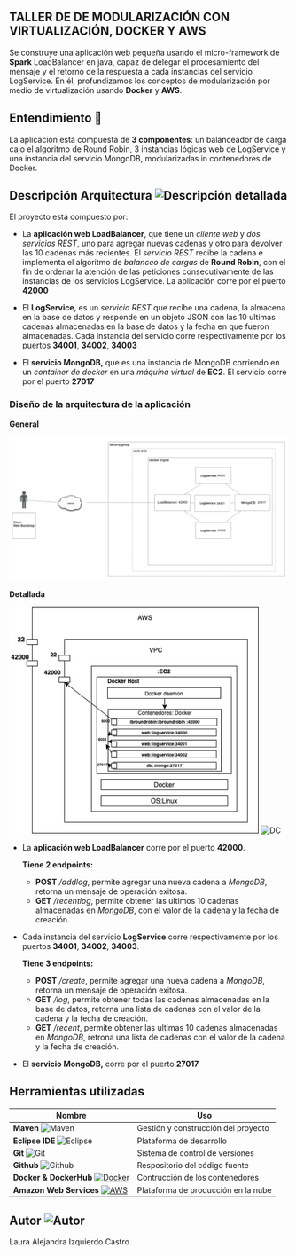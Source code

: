 ## TALLER DE DE MODULARIZACIÓN CON VIRTUALIZACIÓN, DOCKER Y AWS

Se construye una aplicación web pequeña usando el micro-framework de **Spark** LoadBalancer en java, capaz de delegar el procesamiento del mensaje y el retorno de la respuesta a cada instancias del servicio LogService. En él, profundizamos los conceptos de modularización por medio de virtualización usando **Docker** y **AWS**.

## Entendimiento 🎯

La aplicación está compuesta de **3 componentes**: un balanceador de carga cajo el algoritmo de Round Robin, 3 instancias lógicas web de LogService y una instancia del servicio MongoDB, modularizadas in contenedores de Docker.

## Descripción Arquitectura ![Descripción detallada](https://img.icons8.com/windows/32/000000/product-architecture.png)

El proyecto está compuesto por:

+ La **aplicación web LoadBalancer**, que tiene un *cliente web* y *dos servicios REST*, uno para agregar nuevas cadenas y otro para devolver las 10 cadenas más recientes. El *servicio REST* recibe la cadena e implementa el algoritmo de *balanceo de cargas* de **Round Robin**, con el fin de ordenar la atención de las peticiones consecutivamente de las instancias de los servicios LogService. La aplicación corre por el puerto **42000**

+ El **LogService**, es un *servicio REST* que recibe una cadena, la almacena en la base de datos y responde en un objeto JSON con las 10 ultimas cadenas almacenadas en la base de datos y la fecha en que fueron almacenadas. Cada instancia del servicio corre respectivamente por los puertos **34001**, **34002**, **34003**

+ El **servicio MongoDB,** que es una instancia de MongoDB corriendo en un *container de docker* en una *máquina virtual* de **EC2**. El servicio corre por el puerto **27017**

### Diseño de la arquitectura de la aplicación

**General**
<!DOCTYPE html>
<html>
    <head></head>
    <body>
        <img src="https://github.com/Alizeci/AREP_TALLER_Virtualizacion_Docker_AWS/blob/main/img/arquitecturaGeneral.png" alt="AG" width="800"/>
    </body>
</html>

**Detallada**
<!DOCTYPE html>
<html>
    <head></head>
    <body>
      <p float="left">
        <img src="https://github.com/Alizeci/AREP_TALLER_Virtualizacion_Docker_AWS/blob/main/img/arquitecturaDetallada.png" alt="AG" width="450"/>
        <img src="https://github.com/Alizeci/AREP_TALLER_Virtualizacion_Docker_AWS/blob/main/img/diseñoClases.png" alt="DC" width="500"/>
      </p>
    </body>
</html>

+ La **aplicación web LoadBalancer** corre por el puerto **42000**. 
  
  **Tiene 2 endpoints:** 
  + **POST** */addlog*, permite agregar una nueva cadena a *MongoDB*, retorna un mensaje de operación exitosa.
  + **GET** */recentlog*, permite obtener las ultimos 10 cadenas almacenadas en *MongoDB*, con el valor de la cadena y la fecha de creación.

+ Cada instancia del servicio **LogService** corre respectivamente por los puertos **34001**, **34002**, **34003**. 

  **Tiene 3 endpoints:**
  + **POST** */create*, permite agregar una nueva cadena a *MongoDB*, retorna un mensaje de operación exitosa.
  + **GET** */log*, permite obtener todas las cadenas almacenadas en la base de datos, retorna una lista de cadenas con el valor de la cadena y la fecha de creación.
  + **GET** */recent*, permite obtener las ultimas 10 cadenas almacenadas en *MongoDB*, retrona una lista de cadenas con el valor de la cadena y la fecha de creación.

+ El **servicio MongoDB,** corre por el puerto **27017**

## Herramientas utilizadas

| Nombre | Uso |
| ------ | ------ |
| **Maven** ![Maven](https://img.icons8.com/ios/25/000000/maven-ios.png) | Gestión y construcción del proyecto |
| **Eclipse IDE** ![Eclipse](https://img.icons8.com/office/25/000000/java-eclipse.png) | Plataforma de desarrollo |
| **Git** ![Git](https://img.icons8.com/color/25/000000/git.png) | Sistema de control de versiones |
| **Github** ![Github](https://img.icons8.com/windows/25/000000/github.png) | Respositorio del código fuente |
| **Docker & DockerHub** [![Docker](https://img.icons8.com/color/48/000000/docker.png)](https://hub.docker.com) | Contrucción de los contenedores |
| **Amazon Web Services** [![AWS](https://img.icons8.com/color/48/000000/amazon-web-services.png)](https://aws.amazon.com/training/awsacademy/) | Plataforma de producción en la nube |

## Autor ![Autor](https://img.icons8.com/fluency/30/000000/person-female.png)
Laura Alejandra Izquierdo Castro
